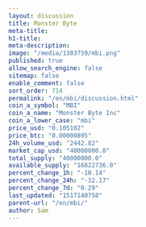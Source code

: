 ```yaml
---
layout: discussion
title: Monster Byte
meta-title: 
h1-title: 
meta-description: 
image: "/media/1383759/mbi.png"
published: true
allow_search_engine: false
sitemap: false
enable_comment: false
sort_order: 714
permalink: "/en/mbi/discussion.html"
coin_a_symbol: "MBI"
coin_a_name: "Monster Byte Inc"
coin_a_lower_case: "mbi"
price_usd: "0.105102"
price_btc: "0.00000895"
24h_volume_usd: "2442.82"
market_cap_usd: "40000000.0"
total_supply: "40000000.0"
available_supply: "16822736.0"
percent_change_1h: "-10.14"
percent_change_24h: "-32.17"
percent_change_7d: "0.29"
last_updated: "1517140758"
parent-url: "/en/mbi/"
author: Sam
---
```


